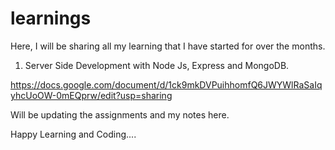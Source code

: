 # learnings

Here, I will be sharing all my learning that I have started for over the months. 
1. Server Side Development with Node Js, Express and MongoDB.

https://docs.google.com/document/d/1ck9mkDVPuihhomfQ6JWYWlRaSaIqyhcUoOW-0mEQprw/edit?usp=sharing

Will be updating the assignments and my notes here.


Happy Learning and Coding....

